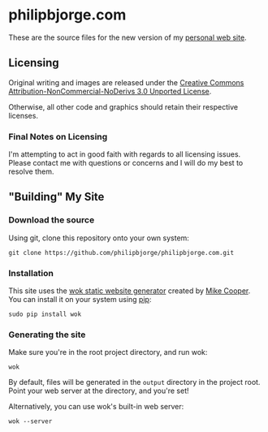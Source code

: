 # philipbjorge.com

These are the source files for the new version of my [personal web site][mysite].

## Licensing
Original writing and images are released under the [Creative Commons Attribution-NonCommercial-NoDerivs 3.0 Unported License][cc].

Otherwise, all other code and graphics should retain their respective licenses. 

### Final Notes on Licensing
I'm attempting to act in good faith with regards to all licensing issues. Please contact me with questions or concerns and I will do my best to resolve them.

## "Building" My Site

### Download the source

Using git, clone this repository onto your own system:

    git clone https://github.com/philipbjorge/philipbjorge.com.git

### Installation

This site uses the [wok static website generator][woksite] created by [Mike Cooper][mikesite]. You can install it on your system using [pip][pip]:

    sudo pip install wok

### Generating the site

Make sure you're in the root project directory, and run wok:

    wok

By default, files will be generated in the `output` directory in the project root. Point your web server at the directory, and you're set!

Alternatively, you can use wok's built-in web server:

    wok --server

[mysite]: http://www.philipbjorge.com
[woksite]: https://github.com/mythmon/wok
[mikesite]: https://github.com/mythmon
[pip]: http://pypi.python.org/pypi/pip
[cc]: http://creativecommons.org/licenses/by-nc-nd/3.0/
